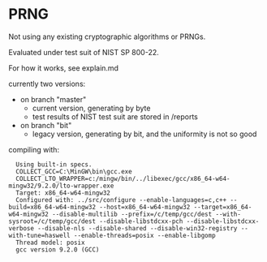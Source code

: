 # PRNG

Not using any existing cryptographic algorithms or PRNGs.

Evaluated under test suit of NIST SP 800-22.

For how it works, see explain.md

currently two versions: 
- on branch "master"
  - current version, generating by byte
  - test results of NIST test suit are stored in /reports
- on branch "bit"
  - legacy version, generating by bit, and the uniformity is not so good

compiling with:  
```
  Using built-in specs.
  COLLECT_GCC=C:\MinGW\bin\gcc.exe
  COLLECT_LTO_WRAPPER=c:/mingw/bin/../libexec/gcc/x86_64-w64-mingw32/9.2.0/lto-wrapper.exe
  Target: x86_64-w64-mingw32
  Configured with: ../src/configure --enable-languages=c,c++ --build=x86_64-w64-mingw32 --host=x86_64-w64-mingw32 --target=x86_64-w64-mingw32 --disable-multilib --prefix=/c/temp/gcc/dest --with-sysroot=/c/temp/gcc/dest --disable-libstdcxx-pch --disable-libstdcxx-verbose --disable-nls --disable-shared --disable-win32-registry --with-tune=haswell --enable-threads=posix --enable-libgomp
  Thread model: posix
  gcc version 9.2.0 (GCC)
```